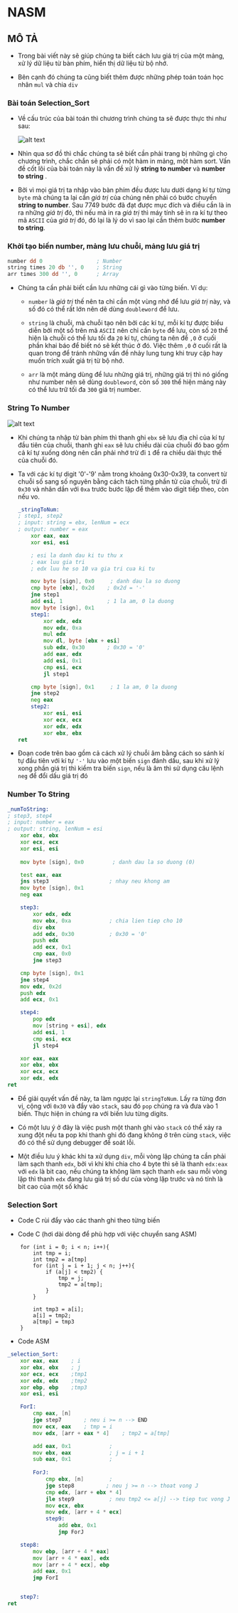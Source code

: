 # NASM

## MÔ TẢ

- Trong bài viết này sẽ giúp chúng ta biết cách lưu giá trị của một mảng, xử lý dữ liệu từ bàn phím, hiển thị dữ liệu từ bộ nhớ.

- Bên cạnh đó chúng ta cũng biết thêm được những phép toán toán học nhân `mul` và chia `div`

### Bài toán Selection_Sort

- Về cấu trúc của bài toán thì chương trình chúng ta sẽ được thực thi như sau:

    ![alt text](IMG/selection_sort.png)

- Nhìn qua sơ đồ thì chắc chúng ta sẽ biết cần phải trang bị những gì cho chương trình, chắc chắn sẽ phải có một hàm in mảng, một hàm sort. Vấn đề cốt lõi của bài toán này là vấn đề xử lý **string to number** và **number to string** .

- Bởi vì mọi giá trị ta nhập vào bàn phím đều được lưu dưới dạng kí tự từng `byte` mà chúng ta lại cần *giá trị* của chúng nên phải có bước chuyển **string to number**. Sau 7749 bước đã đạt được mục đích và điều cần là in ra những *giá trị* đó, thì nếu mà in ra *giá trị* thì máy tính sẽ in ra kí tự theo mã `ASCII` của *giá trị* đó, đó lại là lý do vì sao lại cần thêm bước **number to string**.

### Khởi tạo biến number, mảng lưu chuỗi, mảng lưu giá trị

```asm
number dd 0                 ; Number
string times 20 db '', 0    ; String
arr times 300 dd '', 0      ; Array
```

- Chúng ta cần phải biết cần lưu những cái gì vào từng biến. Ví dụ: 

    - `number` là *giá trị* thế nên ta chỉ cần một vùng nhớ để lưu *giá trị* này, và số đó có thể rất lớn nên dẽ dùng `doubleword` để lưu.
    
    - `string` là chuỗi, mà chuỗi tạo nên bởi các kí tự, mỗi kí tự được biểu diễn bởi một số trên mã `ASCII` nên chỉ cần `byte` để lưu, còn số `20` thể hiện là chuỗi có thể lưu tối đa `20` kí tự, chúng ta nên để `,0` ở cuối phần khai báo để biết nó sẽ kết thúc ở đó. Việc thêm `,0` ở cuối rất là quan trong để tránh những vấn đề nhảy lung tung khi truy cập hay muốn trích xuất giá trị từ bộ nhớ.

    - `arr` là một mảng dùng để lưu những giá trị, những giá trị thì nó giống như number nên sẽ dùng `doubleword`, còn số `300` thể hiện mảng này có thể lưu trữ tối đa `300` giá trị number.

### String To Number

![alt text](IMG/image.PNG)

- Khi chúng ta nhập từ bàn phím thì thanh ghi `ebx` sẽ lưu địa chỉ của kí tự đầu tiên của chuỗi, thanh ghi `eax` sẽ lưu chiều dài của chuỗi đó bao gồm cả kí tự xuống dòng nên cần phải nhớ trừ đi `1` để ra chiều dài thực thế của chuỗi đó.

- Ta với các kí tự digit '0'-'9' nằm trong khoảng 0x30-0x39, ta convert từ chuỗi số sang số nguyên bằng cách tách từng phần tử của chuỗi, trừ đi `0x30` và nhân dần với `0xa` trước bước lặp để thêm vào digit tiếp theo, còn nếu vo.

    ```asm
    _stringToNum:           
    ; step1, step2
    ; input: string = ebx, lenNum = ecx
    ; output: number = eax
        xor eax, eax
        xor esi, esi

        ; esi la danh dau ki tu thu x
        ; eax luu gia tri
        ; edx luu he so 10 va gia tri cua ki tu

        mov byte [sign], 0x0     ; danh dau la so duong
        cmp byte [ebx], 0x2d    ; 0x2d = '-'
        jne step1
        add esi, 1              ; 1 la am, 0 la duong
        mov byte [sign], 0x1
        step1:
            xor edx, edx
            mov edx, 0xa
            mul edx
            mov dl, byte [ebx + esi]
            sub edx, 0x30       ; 0x30 = '0'
            add eax, edx
            add esi, 0x1
            cmp esi, ecx
            jl step1

        cmp byte [sign], 0x1     ; 1 la am, 0 la duong
        jne step2
        neg eax
        step2:
            xor esi, esi
            xor ecx, ecx
            xor edx, edx
            xor ebx, ebx
    ret
    ```

- Đoạn code trên bao gồm cả cách xử lý chuỗi âm bằng cách so sánh kí tự đầu tiên với kí tự `'-'` lưu vào một biến `sign` đánh dấu, sau khi xử lý xong phần giá trị thì kiểm tra biến `sign`, nếu là âm thì sử dụng câu lệnh `neg` để đổi dấu giá trị đó

### Number To String

```asm
_numToString:               
; step3, step4
; input: number = eax
; output: string, lenNum = esi
    xor ebx, ebx
    xor ecx, ecx
    xor esi, esi
    
    mov byte [sign], 0x0         ; danh dau la so duong (0)

    test eax, eax
    jns step3                   ; nhay neu khong am
    mov byte [sign], 0x1
    neg eax

    step3:
        xor edx, edx
        mov ebx, 0xa            ; chia lien tiep cho 10
        div ebx
        add edx, 0x30           ; 0x30 = '0'
        push edx
        add ecx, 0x1
        cmp eax, 0x0
        jne step3

    cmp byte [sign], 0x1
    jne step4
    mov edx, 0x2d
    push edx
    add ecx, 0x1

    step4:
        pop edx
        mov [string + esi], edx
        add esi, 1
        cmp esi, ecx
        jl step4

    xor eax, eax
    xor ebx, ebx
    xor ecx, ecx
    xor edx, edx
ret
```


- Để giải quyết vấn đề này, ta làm ngược lại `stringToNum`. Lấy ra từng đơn vị, cộng với `0x30` và đẩy vào `stack`, sau đó `pop` chúng ra và đưa vào 1 biến. Thực hiện in chúng ra với biến lưu từng digits.

- Có một lưu ý ở đây là việc push một thanh ghi vào `stack` có thể xảy ra xung đột nếu ta pop khi thanh ghi đó đang không ở trên cùng `stack`, việc đó có thể sử dụng debugger để soát lỗi.

- Một điều lưu ý khác khi ta xử dụng `div`, mỗi vòng lặp chúng ta cần phải làm sạch thanh `edx`, bởi vì khi khi chia cho 4 byte thì sẽ là thanh `edx:eax` với `edx` là bit cao, nếu chúng ta không làm sạch thanh `edx` sau mỗi vòng lặp thì thanh `edx` đang lưu giá trị số dư của vòng lặp trước và nó tính là bit cao của một số khác


### Selection Sort

- Code C rùi đẩy vào các thanh ghi theo từng biến 

- Code C (hơi dài dòng để phù hợp với việc chuyển sang ASM)

```
    for (int i = 0; i < n; i++){
        int tmp = i;
        int tmp2 = a[tmp]
        for (int j = i + 1; j < n; j++){
            if (a[j] < tmp2) {
                tmp = j;
                tmp2 = a[tmp];
            }
        }

        int tmp3 = a[i];
        a[i] = tmp2;
        a[tmp] = tmp3
    }
```

- Code ASM

```asm
_selection_Sort:
    xor eax, eax    ; i
    xor ebx, ebx    ; j
    xor ecx, ecx    ;tmp1
    xor edx, edx    ;tmp2
    xor ebp, ebp    ;tmp3
    xor esi, esi

    ForI:
        cmp eax, [n]
        jge step7       ; neu i >= n --> END
        mov ecx, eax    ; tmp = i    
        mov edx, [arr + eax * 4]    ; tmp2 = a[tmp]

        add eax, 0x1            ;
        mov ebx, eax            ; j = i + 1
        sub eax, 0x1            ;
        
        ForJ:
            cmp ebx, [n]        ; 
            jge step8          ; neu j >= n --> thoat vong J
            cmp edx, [arr + ebx * 4]
            jle step9           ; neu tmp2 <= a[j] --> tiep tuc vong J
            mov ecx, ebx
            mov edx, [arr + 4 * ecx]
            step9:
                add ebx, 0x1
                jmp ForJ

    step8:
        mov ebp, [arr + 4 * eax]
        mov [arr + 4 * eax], edx
        mov [arr + 4 * ecx], ebp    
        add eax, 0x1
        jmp ForI


    step7:
ret
```